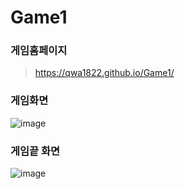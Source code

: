 # Game1


### 게임홈페이지

> https://qwa1822.github.io/Game1/

### 게임화면


![image](https://github.com/qwa1822/Game1/assets/58835205/0f2f9e84-888d-445f-a194-de8238bf613a)




### 게임끝 화면
![image](https://github.com/qwa1822/Game1/assets/58835205/8cb461ca-31db-47c8-9554-a172eca636b1)


